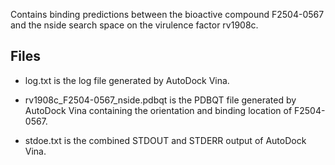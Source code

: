 Contains binding predictions between the bioactive compound F2504-0567 and the nside search space on the virulence factor rv1908c.

## Files

- log.txt is the log file generated by AutoDock Vina.

- rv1908c_F2504-0567_nside.pdbqt is the PDBQT file generated by AutoDock Vina containing the orientation and binding location of F2504-0567.

- stdoe.txt is the combined STDOUT and STDERR output of AutoDock Vina.


